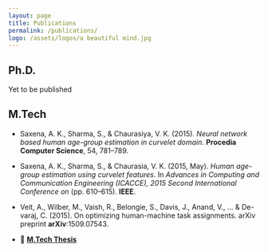 ```yaml
---
layout: page
title: Publications
permalink: /publications/
logo: /assets/logos/a beautiful mind.jpg
---
```


## Ph.D.
Yet to be published

## M.Tech

- Saxena, A. K., Sharma, S., & Chaurasiya, V. K. (2015). *Neural network based human age-group estimation in curvelet domain*. **Procedia Computer Science**, 54, 781–789.

- Saxena, A. K., Sharma, S., & Chaurasia, V. K. (2015, May). *Human age-group estimation using curvelet features*. In *Advances in Computing and Communication Engineering (ICACCE), 2015 Second International Conference on* (pp. 610–615). **IEEE**.

- Veit, A., Wilber, M., Vaish, R., Belongie, S., Davis, J., Anand, V., ... & De-varaj, C. (2015). On optimizing human-machine task assignments. arXiv preprint **arXiv**:1509.07543.

- 📘 [**M.Tech Thesis**](https://drive.google.com/file/d/1vFPtLcu6VedUpaaKih3AzNYuWR5hGDCD/view?usp=drive_link)

